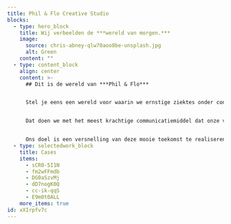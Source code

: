 ```yaml
---
title: Phil & Flo Creative Studio
blocks:
  - type: hero_block
    title: Wij verbeelden de ***wereld van morgen.***
    image:
      source: chris-abney-qlw70aoo8be-unsplash.jpg
      alt: Green
    content: ""
  - type: content_block
    align: center
    content: >-
      ## Dit is de wereld van ***Phil & Flo***


      Stel je eens een wereld voor waarin we ernstige ziektes onder controle hebben, waarin we schone lucht ademen en dat alle kinderen veilig naar school kunnen. Klinkt dat niet goed? Wij vinden van wel. En om dit te bereiken zetten we nu de stappen die nodig zijn. Wij helpen bedrijven in innovatieve sectoren, in de zorg, in het onderwijs, in de duurzame energie en in de duurzame food sector om hun verhaal bekend te maken onder het grote publiek.


      Dat doen we met het meest krachtige communicatiemiddel dat onze voorouders al gebruikten: visualisatie. Vroeger met grotschilderingen en nu met waanzinnige 3D animaties en video’s. 


      Ons doel is een versnelling van deze mooie toekomst te realiseren door jouw ideeën te verbeelden. Wij verbeelden de wereld van morgen. Wat doe jij voor de wereld van morgen?
  - type: selectedwork_block
    title: Cases
    items:
      - sCR0-5I1N
      - fm2wFFmdb
      - DG0aSzvMj
      - dD7nogK0Q
      - cc-ik-qqS
      - E9m0t0ALL
    more_items: true
id: xXIrpfv7c
---
```

